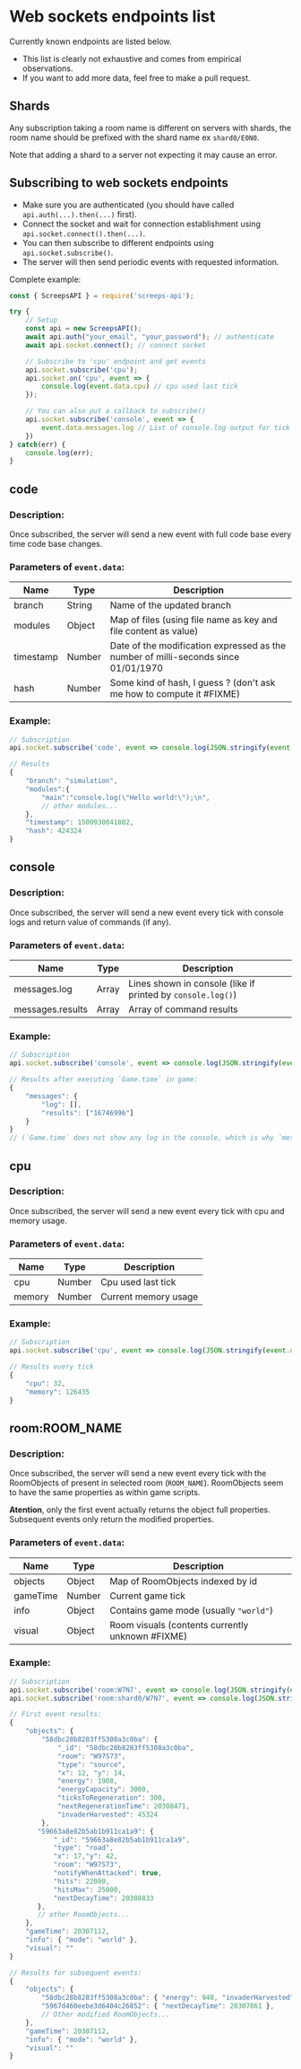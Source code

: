 # Web sockets endpoints list

Currently known endpoints are listed below.
 * This list is clearly not exhaustive and comes from empirical observations.
 * If you want to add more data, feel free to make a pull request.

## Shards

Any subscription taking a room name is different on servers with shards,
the room name should be prefixed with the shard name ex `shard0/E0N0`.

Note that adding a shard to a server not expecting it may cause an error.

## Subscribing to web sockets endpoints

 * Make sure you are authenticated (you should have called `api.auth(...).then(...)` first).
 * Connect the socket and wait for connection establishment using `api.socket.connect().then(...)`.
 * You can then subscribe to different endpoints using `api.socket.subscribe()`.
 * The server will then send periodic events with requested information.

Complete example:
```javascript
const { ScreepsAPI } = require('screeps-api');

try {
	// Setup
    const api = new ScreepsAPI();
    await api.auth("your_email", "your_password"); // authenticate
    await api.socket.connect(); // connect socket

    // Subscribe to 'cpu' endpoint and get events
    api.socket.subscribe('cpu');
    api.socket.on('cpu', event => {
        console.log(event.data.cpu) // cpu used last tick
    });

    // You can also put a callback to subscribe()
    api.socket.subscribe('console', event => {
        event.data.messages.log // List of console.log output for tick
    })
} catch(err) {
	console.log(err);
}
```


## code

### Description:

Once subscribed, the server will send a new event with full code base every time code base changes.

### Parameters of `event.data`:

Name      | Type   | Description
--------- | ------ | ------------------
branch    | String | Name of the updated branch
modules   | Object | Map of files (using file name as key and file content as value)
timestamp | Number | Date of the modification expressed as the number of milli-seconds since 01/01/1970
hash      | Number | Some kind of hash, I guess ? (don't ask me how to compute it #FIXME)

### Example:

```javascript
// Subscription
api.socket.subscribe('code', event => console.log(JSON.stringify(event.data)));
```
```javascript
// Results
{
    "branch": "simulation",
    "modules":{
        "main":"console.log(\"Hello world!\");\n",
        // other modules...
    },
    "timestamp": 1500930041802,
    "hash": 424324
}
```


## console

### Description:

Once subscribed, the server will send a new event every tick with console logs and return value of commands (if any).

### Parameters of `event.data`:

Name             | Type   | Description
---------------- | ------ | ------------------
messages.log     | Array  | Lines shown in console (like if printed by `console.log()`)
messages.results | Array  | Array of command results

### Example:

```javascript
// Subscription
api.socket.subscribe('console', event => console.log(JSON.stringify(event.data)));
```
```javascript
// Results after executing `Game.time` in game:
{
    "messages": {
        "log": [],
        "results": ["16746996"]
    }
}
// (`Game.time` does not show any log in the console, which is why `messages.log` is empty)
```


## cpu

### Description:

Once subscribed, the server will send a new event every tick with cpu and memory usage.

### Parameters of `event.data`:

Name   | Type   | Description
------ | ------ | ------------------
cpu    | Number | Cpu used last tick
memory | Number | Current memory usage

### Example:

```javascript
// Subscription
api.socket.subscribe('cpu', event => console.log(JSON.stringify(event.data)));
```
```javascript
// Results every tick
{
    "cpu": 32,
    "memory": 126435
}
```


## room:ROOM_NAME

### Description:

Once subscribed, the server will send a new event every tick with the RoomObjects of present in selected room (`ROOM_NAME`).
RoomObjects seem to have the same properties as within game scripts.

**Atention**, only the first event actually returns the object full properties.
Subsequent events only return the modified properties.

### Parameters of `event.data`:

Name     | Type   | Description
-------- | ------ | ---------------------------------
objects  | Object | Map of RoomObjects indexed by id
gameTime | Number | Current game tick
info     | Object | Contains game mode (usually `"world"`)
visual   | Object | Room visuals (contents currently unknown #FIXME)

### Example:

```javascript
// Subscription
api.socket.subscribe('room:W7N7', event => console.log(JSON.stringify(event.data))); // For non-sharded servers
api.socket.subscribe('room:shard0/W7N7', event => console.log(JSON.stringify(event.data))); // For sharded servers
```
```javascript
// First event results:
{
    "objects": {
        "58dbc28b8283ff5308a3c0ba": {
            "_id": "58dbc28b8283ff5308a3c0ba",
            "room": "W97S73",
            "type": "source",
            "x": 12, "y": 14,
            "energy": 1908,
            "energyCapacity": 3000,
            "ticksToRegeneration": 300,
            "nextRegenerationTime": 20308471,
            "invaderHarvested": 45324
        },
       "59663a8e82b5ab1b911ca1a9": {
           "_id": "59663a8e82b5ab1b911ca1a9",
           "type": "road",
           "x": 17,"y": 42,
           "room": "W97S73",
           "notifyWhenAttacked": true,
           "hits": 22080,
           "hitsMax": 25000,
           "nextDecayTime": 20308833
       },
       // other RoomObjects...
    },
    "gameTime": 20307112,
    "info": { "mode": "world" },
    "visual": ""
}
```
```javascript
// Results for subsequent events:
{
    "objects": {
        "58dbc28b8283ff5308a3c0ba": { "energy": 948, "invaderHarvested": 34284 },
        "5967d460eebe3d6404c26852": { "nextDecayTime": 20307861 },
        // Other modified RoomObjects...
    },
    "gameTime": 20307112,
    "info": { "mode": "world" },
    "visual": ""
}
```
